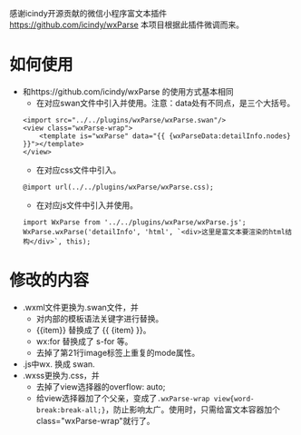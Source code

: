 感谢icindy开源贡献的微信小程序富文本插件 https://github.com/icindy/wxParse 本项目根据此插件微调而来。

# 如何使用
* 和https://github.com/icindy/wxParse 的使用方式基本相同
    - 在对应swan文件中引入并使用。注意：data处有不同点，是三个大括号。
    ```
    <import src="../../plugins/wxParse/wxParse.swan"/>
    <view class="wxParse-wrap">
        <template is="wxParse" data="{{ {wxParseData:detailInfo.nodes} }}"></template>
    </view>
    ```
    - 在对应css文件中引入。
    ```
    @import url(../../plugins/wxParse/wxParse.css);
    ```
    - 在对应js文件中引入并使用。
    ```
    import WxParse from '../../plugins/wxParse/wxParse.js';
    WxParse.wxParse('detailInfo', 'html', `<div>这里是富文本要渲染的html结构</div>`, this);
    ```

# 修改的内容
* .wxml文件更换为.swan文件，并
    - 对内部的模板语法关键字进行替换。
    - {{item}} 替换成了 {{ {item} }}。
    - wx:for 替换成了 s-for 等。
    - 去掉了第21行image标签上重复的mode属性。
* .js中wx. 换成 swan.
* .wxss更换为.css，并
    - 去掉了view选择器的overflow: auto;
    - 给view选择器加了个父亲，变成了```.wxParse-wrap view{word-break:break-all;}```，防止影响太广。使用时，只需给富文本容器加个class="wxParse-wrap"就行了。
